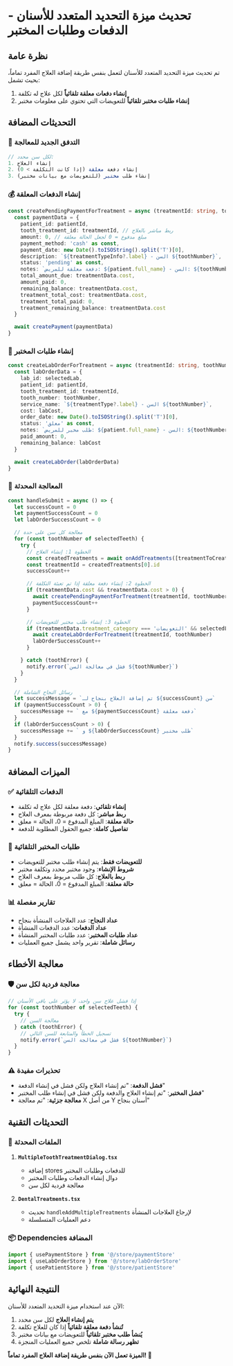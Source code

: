 # تحديث ميزة التحديد المتعدد للأسنان - الدفعات وطلبات المختبر

## نظرة عامة

تم تحديث ميزة التحديد المتعدد للأسنان لتعمل بنفس طريقة إضافة العلاج المفرد تماماً، بحيث تشمل:

1. **إنشاء دفعات معلقة تلقائياً** لكل علاج له تكلفة
2. **إنشاء طلبات مختبر تلقائياً** للتعويضات التي تحتوي على معلومات مختبر

## التحديثات المضافة

### 🔄 التدفق الجديد للمعالجة

```typescript
// لكل سن محدد:
1. إنشاء العلاج
2. إنشاء دفعة معلقة (إذا كانت التكلفة > 0)
3. إنشاء طلب مختبر (للتعويضات مع بيانات مختبر)
```

### 💰 إنشاء الدفعات المعلقة

```typescript
const createPendingPaymentForTreatment = async (treatmentId: string, toothNumber: number) => {
  const paymentData = {
    patient_id: patientId,
    tooth_treatment_id: treatmentId, // ربط مباشر بالعلاج
    amount: 0, // مبلغ مدفوع = 0 لجعل الحالة معلقة
    payment_method: 'cash' as const,
    payment_date: new Date().toISOString().split('T')[0],
    description: `${treatmentTypeInfo?.label} - السن ${toothNumber}`,
    status: 'pending' as const,
    notes: `دفعة معلقة للمريض: ${patient.full_name} - السن: ${toothNumber}`,
    total_amount_due: treatmentData.cost,
    amount_paid: 0,
    remaining_balance: treatmentData.cost,
    treatment_total_cost: treatmentData.cost,
    treatment_total_paid: 0,
    treatment_remaining_balance: treatmentData.cost
  }

  await createPayment(paymentData)
}
```

### 🧪 إنشاء طلبات المختبر

```typescript
const createLabOrderForTreatment = async (treatmentId: string, toothNumber: number) => {
  const labOrderData = {
    lab_id: selectedLab,
    patient_id: patientId,
    tooth_treatment_id: treatmentId,
    tooth_number: toothNumber,
    service_name: `${treatmentType?.label} - السن ${toothNumber}`,
    cost: labCost,
    order_date: new Date().toISOString().split('T')[0],
    status: 'معلق' as const,
    notes: `طلب مخبر للمريض: ${patient.full_name} - السن: ${toothNumber}`,
    paid_amount: 0,
    remaining_balance: labCost
  }

  await createLabOrder(labOrderData)
}
```

### 🔄 المعالجة المحدثة

```typescript
const handleSubmit = async () => {
  let successCount = 0
  let paymentSuccessCount = 0
  let labOrderSuccessCount = 0

  // معالجة كل سن على حدة
  for (const toothNumber of selectedTeeth) {
    try {
      // الخطوة 1: إنشاء العلاج
      const createdTreatments = await onAddTreatments([treatmentToCreate])
      const treatmentId = createdTreatments[0].id
      successCount++

      // الخطوة 2: إنشاء دفعة معلقة إذا تم تعبئة التكلفة
      if (treatmentData.cost && treatmentData.cost > 0) {
        await createPendingPaymentForTreatment(treatmentId, toothNumber)
        paymentSuccessCount++
      }

      // الخطوة 3: إنشاء طلب مختبر للتعويضات
      if (treatmentData.treatment_category === 'التعويضات' && selectedLab && labCost > 0) {
        await createLabOrderForTreatment(treatmentId, toothNumber)
        labOrderSuccessCount++
      }

    } catch (toothError) {
      notify.error(`فشل في معالجة السن ${toothNumber}`)
    }
  }

  // رسائل النجاح الشاملة
  let successMessage = `تم إضافة العلاج بنجاح لـ ${successCount} سن`
  if (paymentSuccessCount > 0) {
    successMessage += ` مع ${paymentSuccessCount} دفعة معلقة`
  }
  if (labOrderSuccessCount > 0) {
    successMessage += ` و ${labOrderSuccessCount} طلب مختبر`
  }
  notify.success(successMessage)
}
```

## الميزات المضافة

### ✅ الدفعات التلقائية
- **إنشاء تلقائي**: دفعة معلقة لكل علاج له تكلفة
- **ربط مباشر**: كل دفعة مربوطة بمعرف العلاج
- **حالة معلقة**: المبلغ المدفوع = 0، الحالة = معلق
- **تفاصيل كاملة**: جميع الحقول المطلوبة للدفعة

### 🧪 طلبات المختبر التلقائية
- **للتعويضات فقط**: يتم إنشاء طلب مختبر للتعويضات
- **شروط الإنشاء**: وجود مختبر محدد وتكلفة مختبر
- **ربط بالعلاج**: كل طلب مربوط بمعرف العلاج
- **حالة معلقة**: المبلغ المدفوع = 0، الحالة = معلق

### 📊 تقارير مفصلة
- **عداد النجاح**: عدد العلاجات المنشأة بنجاح
- **عداد الدفعات**: عدد الدفعات المنشأة
- **عداد طلبات المختبر**: عدد طلبات المختبر المنشأة
- **رسائل شاملة**: تقرير واحد يشمل جميع العمليات

## معالجة الأخطاء

### 🛡️ معالجة فردية لكل سن
```typescript
// إذا فشل علاج سن واحد، لا يؤثر على باقي الأسنان
for (const toothNumber of selectedTeeth) {
  try {
    // معالجة السن
  } catch (toothError) {
    // تسجيل الخطأ والمتابعة للسن التالي
    notify.error(`فشل في معالجة السن ${toothNumber}`)
  }
}
```

### ⚠️ تحذيرات مفيدة
- **فشل الدفعة**: "تم إنشاء العلاج ولكن فشل في إنشاء الدفعة"
- **فشل المختبر**: "تم إنشاء العلاج والدفعة ولكن فشل في إنشاء طلب المختبر"
- **معالجة جزئية**: "تم معالجة X من أصل Y أسنان بنجاح"

## التحديثات التقنية

### 🔧 الملفات المحدثة

1. **`MultipleToothTreatmentDialog.tsx`**
   - إضافة stores للدفعات وطلبات المختبر
   - دوال إنشاء الدفعات وطلبات المختبر
   - معالجة فردية لكل سن

2. **`DentalTreatments.tsx`**
   - تحديث `handleAddMultipleTreatments` لإرجاع العلاجات المنشأة
   - دعم العمليات المتسلسلة

### 📦 Dependencies المضافة
```typescript
import { usePaymentStore } from '@/store/paymentStore'
import { useLabOrderStore } from '@/store/labOrderStore'
import { usePatientStore } from '@/store/patientStore'
```

## النتيجة النهائية

الآن عند استخدام ميزة التحديد المتعدد للأسنان:

1. **يتم إنشاء العلاج** لكل سن محدد
2. **تُنشأ دفعة معلقة تلقائياً** إذا كان للعلاج تكلفة
3. **يُنشأ طلب مختبر تلقائياً** للتعويضات مع بيانات مختبر
4. **تظهر رسالة شاملة** تلخص جميع العمليات المنجزة

**الميزة تعمل الآن بنفس طريقة إضافة العلاج المفرد تماماً! 🎉**
